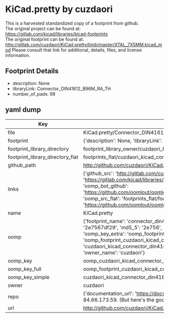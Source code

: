 # KiCad.pretty by cuzdaori  
This is a harvested standardized copy of a footprint from github.  
The original project can be found at:  
https://gitlab.com/kicad/libraries/kicad-footprints  
The original footprint can be found at:
http://gitlab.com/cuzdaori/KiCad.pretty/blob/master/XTAL_7X5MM.kicad_mod
Please consult that link for additional, details, files, and license information.  
## Footprint Details
* description: None  
* libraryLink: Connector_DIN41612_B96M_RA_TH  
* number_of_pads: 98  
## yaml dump  
| Key | Value |  
| --- | --- |  
| file | KiCad.pretty/Connector_DIN41612_B96M_RA_TH.kicad_mod |  
| footprint | {'description': None, 'libraryLink': 'Connector_DIN41612_B96M_RA_TH', 'number_of_pads': 98} |  
| footprint_library_directory | footprint_library_owner/cuzdaori_KiCad.pretty |  
| footprint_library_directory_flat | footprints_flat/cuzdaori_kicad_connector_din41612_b96m_ra_th/working |  
| github_path | http://github.com/cuzdaori/KiCad.pretty/blob/master/Connector_DIN41612_B96M_RA_TH.kicad_mod |  
| links | {'github_src': 'http://gitlab.com/cuzdaori/KiCad.pretty/blob/master/XTAL_7X5MM.kicad_mod', 'github_src_repo': 'https://gitlab.com/kicad/libraries/kicad-footprints', 'oomp_bot': 'footprints/cuzdaori_kicad_connector_din41612_b96m_ra_th/working', 'oomp_bot_github': 'https://github.com/oomlout/oomlout_oomp_footprint_bot/tree/main/footprints/cuzdaori_kicad_connector_din41612_b96m_ra_th/working', 'oomp_src_flat': 'footprints_flat/footprints_flat/cuzdaori_kicad_connector_din41612_b96m_ra_th/working', 'oomp_src_flat_github': 'https://github.com/oomlout/oomlout_oomp_footprint_src/tree/main/footprints_flat/cuzdaori_kicad_connector_din41612_b96m_ra_th/working'} |  
| name | KiCad.pretty |  
| oomp | {'footprint_name': 'connector_din41612_b96m_ra_th', 'library_name': 'kicad', 'md5': '2e7567df292838a7412f74309ce35831', 'md5_10': '2e7567df29', 'md5_5': '2e756', 'md5_6': '2e7567', 'oomp_key': 'oomp_cuzdaori_kicad_connector_din41612_b96m_ra_th', 'oomp_key_extra': 'oomp_footprint_cuzdaori_kicad_connector_din41612_b96m_ra_th', 'oomp_key_full': 'oomp_footprint_cuzdaori_kicad_connector_din41612_b96m_ra_th_2e7567', 'oomp_key_simple': 'cuzdaori_kicad_connector_din41612_b96m_ra_th', 'original_filename': 'KiCad.pretty/Connector_DIN41612_B96M_RA_TH.kicad_mod', 'owner_name': 'cuzdaori'} |  
| oomp_key | oomp_cuzdaori_kicad_connector_din41612_b96m_ra_th |  
| oomp_key_full | oomp_footprint_cuzdaori_kicad_connector_din41612_b96m_ra_th |  
| oomp_key_simple | cuzdaori_kicad_connector_din41612_b96m_ra_th |  
| owner | cuzdaori |  
| repo | {'documentation_url': 'https://docs.github.com/rest/overview/resources-in-the-rest-api#rate-limiting', 'message': "API rate limit exceeded for 84.66.173.59. (But here's the good news: Authenticated requests get a higher rate limit. Check out the documentation for more details.)"} |  
| url | http://github.com/cuzdaori/KiCad.pretty |  

